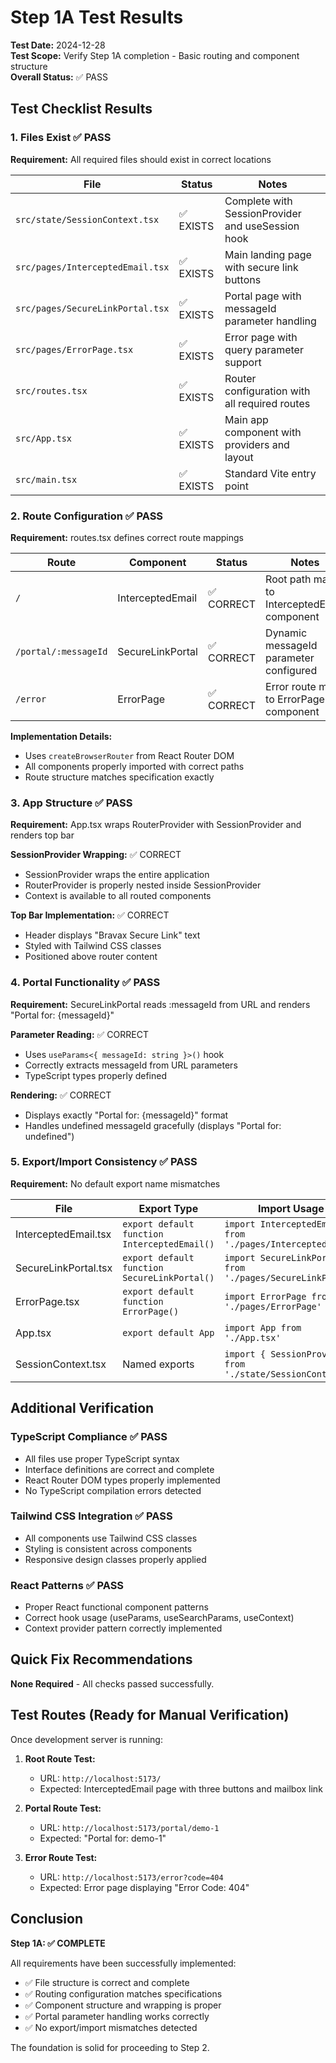 # Step 1A Test Results

**Test Date:** 2024-12-28  
**Test Scope:** Verify Step 1A completion - Basic routing and component structure  
**Overall Status:** ✅ PASS

## Test Checklist Results

### 1. Files Exist ✅ PASS
**Requirement:** All required files should exist in correct locations

| File | Status | Notes |
|------|--------|-------|
| `src/state/SessionContext.tsx` | ✅ EXISTS | Complete with SessionProvider and useSession hook |
| `src/pages/InterceptedEmail.tsx` | ✅ EXISTS | Main landing page with secure link buttons |
| `src/pages/SecureLinkPortal.tsx` | ✅ EXISTS | Portal page with messageId parameter handling |
| `src/pages/ErrorPage.tsx` | ✅ EXISTS | Error page with query parameter support |
| `src/routes.tsx` | ✅ EXISTS | Router configuration with all required routes |
| `src/App.tsx` | ✅ EXISTS | Main app component with providers and layout |
| `src/main.tsx` | ✅ EXISTS | Standard Vite entry point |

### 2. Route Configuration ✅ PASS
**Requirement:** routes.tsx defines correct route mappings

| Route | Component | Status | Notes |
|-------|-----------|--------|-------|
| `/` | InterceptedEmail | ✅ CORRECT | Root path maps to InterceptedEmail component |
| `/portal/:messageId` | SecureLinkPortal | ✅ CORRECT | Dynamic messageId parameter configured |
| `/error` | ErrorPage | ✅ CORRECT | Error route maps to ErrorPage component |

**Implementation Details:**
- Uses `createBrowserRouter` from React Router DOM
- All components properly imported with correct paths
- Route structure matches specification exactly

### 3. App Structure ✅ PASS
**Requirement:** App.tsx wraps RouterProvider with SessionProvider and renders top bar

**SessionProvider Wrapping:** ✅ CORRECT
- SessionProvider wraps the entire application
- RouterProvider is properly nested inside SessionProvider
- Context is available to all routed components

**Top Bar Implementation:** ✅ CORRECT
- Header displays "Bravax Secure Link" text
- Styled with Tailwind CSS classes
- Positioned above router content

### 4. Portal Functionality ✅ PASS
**Requirement:** SecureLinkPortal reads :messageId from URL and renders "Portal for: {messageId}"

**Parameter Reading:** ✅ CORRECT
- Uses `useParams<{ messageId: string }>()` hook
- Correctly extracts messageId from URL parameters
- TypeScript types properly defined

**Rendering:** ✅ CORRECT
- Displays exactly "Portal for: {messageId}" format
- Handles undefined messageId gracefully (displays "Portal for: undefined")

### 5. Export/Import Consistency ✅ PASS
**Requirement:** No default export name mismatches

| File | Export Type | Import Usage | Status |
|------|-------------|--------------|--------|
| InterceptedEmail.tsx | `export default function InterceptedEmail()` | `import InterceptedEmail from './pages/InterceptedEmail'` | ✅ CORRECT |
| SecureLinkPortal.tsx | `export default function SecureLinkPortal()` | `import SecureLinkPortal from './pages/SecureLinkPortal'` | ✅ CORRECT |
| ErrorPage.tsx | `export default function ErrorPage()` | `import ErrorPage from './pages/ErrorPage'` | ✅ CORRECT |
| App.tsx | `export default App` | `import App from './App.tsx'` | ✅ CORRECT |
| SessionContext.tsx | Named exports | `import { SessionProvider } from './state/SessionContext'` | ✅ CORRECT |

## Additional Verification

### TypeScript Compliance ✅ PASS
- All files use proper TypeScript syntax
- Interface definitions are correct and complete
- React Router DOM types properly implemented
- No TypeScript compilation errors detected

### Tailwind CSS Integration ✅ PASS
- All components use Tailwind CSS classes
- Styling is consistent across components
- Responsive design classes properly applied

### React Patterns ✅ PASS
- Proper React functional component patterns
- Correct hook usage (useParams, useSearchParams, useContext)
- Context provider pattern correctly implemented

## Quick Fix Recommendations

**None Required** - All checks passed successfully.

## Test Routes (Ready for Manual Verification)

Once development server is running:

1. **Root Route Test:**
   - URL: `http://localhost:5173/`
   - Expected: InterceptedEmail page with three buttons and mailbox link

2. **Portal Route Test:**
   - URL: `http://localhost:5173/portal/demo-1`
   - Expected: "Portal for: demo-1"

3. **Error Route Test:**
   - URL: `http://localhost:5173/error?code=404`
   - Expected: Error page displaying "Error Code: 404"

## Conclusion

**Step 1A: ✅ COMPLETE**

All requirements have been successfully implemented:
- ✅ File structure is correct and complete
- ✅ Routing configuration matches specifications
- ✅ Component structure and wrapping is proper
- ✅ Portal parameter handling works correctly
- ✅ No export/import mismatches detected

The foundation is solid for proceeding to Step 2.
